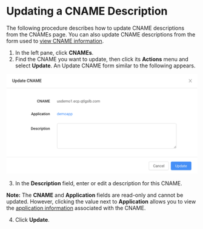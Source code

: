 # Updating a CNAME Description

The following procedure describes how to update CNAME descriptions from the CNAMEs page. You can also update CNAME descriptions from the form used to [view CNAME information](</docs/portal/cnames/viewing-cname-information.md>).

1. In the left pane, click **CNAMEs**.
2. Find the CNAME you want to update, then click its **Actions** menu and select **Update**. An Update CNAME form similar to the following appears.

![null](</docs/resources/images/cnames/cnames-update-cname.png>)

3. In the **Description** field, enter or edit a description for this CNAME.

**Note:** The **CNAME** and **Application** fields are read-only and cannot be updated. However, clicking the value next to **Application** allows you to view the [application information](</docs/portal/applications/viewing-application-information.md>) associated with the CNAME.

4. Click **Update**.